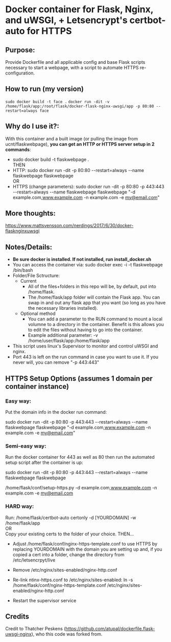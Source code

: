# Docker container for Flask, Nginx, and uWSGI, + Letsencrypt's certbot-auto for HTTPS

## Purpose:
Provide Dockerfile and all applicable config and base Flask scripts necessary to start a webpage, with a script to automate HTTPS re-configuration.

## How to run (my version)
```sudo docker build -t face .```
```docker run -dit -v /home/flask/app:/root/flask/docker-flask-nginx-uwsgi/app -p 80:80 --restart=always face```

## Why do I use it?:

With this container and a built image (or pulling the image from ucnt/flaskwebpage), <b>you can get an HTTP or HTTPS server setup in 2 commands</b>:
- sudo docker build -t flaskwebpage .<br>
THEN<br>
- HTTP: sudo docker run -dit -p 80:80 --restart=always --name flaskwebpage flaskwebpage <br>
  OR
- HTTPS (change parameters): sudo docker run -dit -p 80:80 -p 443:443 --restart=always --name flaskwebpage flaskwebpage "-d example.com,www.example.com -n example.com -e my@email.com" 

## More thoughts:
https://www.mattsvensson.com/nerdings/2017/6/30/docker-flasknginxuwsgi

## Notes/Details:
- <b>Be sure docker is installed.  If not installed, run install_docker.sh</b>
- You can access the container via: sudo docker exec -i -t flaskwebpage /bin/bash
- Folder/File Sctructure:
    - Current
        - All of the files+folders in this repo will be, by default, put into /home/flask.  
        - The /home/flask/app folder will contain the Flask app.  You can swap in and out any flask app that you want (so long as you have the necessary libraries installed).
    - Optional method
        - You can add a parameter to the RUN command to mount a local volumne to a directory in the container.  Benefit is this allows you to edit the files without having to go into the container.
        - Example additional parameter: -v /home/user/flask/app:/home/flask/app
- This script uses linux's Supervisor to monitor and control uWSGI and nginx.
- Port 443 is left on the run command in case you want to use it.  If you never will, you can remove "-p 443:443"


## HTTPS Setup Options (assumes 1 domain per container instance)
  
### Easy way: 

Put the domain info in the docker run command: 

sudo docker run -dit -p 80:80 -p 443:443 --restart=always --name flaskwebpage flaskwebpage "-d example.com,www.example.com -n example.com -e my@email.com"

### Semi-easy way: 

Run the docker container for 443 as well as 80 then run the automated setup script after the container is up:

sudo docker run -dit -p 80:80 -p 443:443 --restart=always --name flaskwebpage flaskwebpage

/home/flask/conf/setup-https.py -d example.com,www.example.com -n example.com -e my@email.com

### HARD way: 

Run: /home/flask/certbot-auto certonly -d [YOURDOMAIN] -w /home/flask/app<br>
OR <br>
Copy your existing certs to the folder of your choice.  THEN...

  - Adjust /home/flask/conf/nginx-https-template.conf to use HTTPS by replacing YOURDOMAIN with the domain you are setting up and, if you copied a cert into a folder, change the directory from /etc/letsencrpyt/live
      
  - Remove /etc/nginx/sites-enabled/nginx-http.conf
      
  - Re-link ntinx-https.conf to /etc/nginx/sites-enabled: ln -s /home/flask/conf/nginx-https-template.conf /etc/nginx/sites-enabled/nginx-http.conf
      
  - Restart the supervisor service
    
  
  
## Credits
Credit to Thatcher Peskens (https://github.com/atupal/dockerfile.flask-uwsgi-nginx), who this code was forked from.
    




